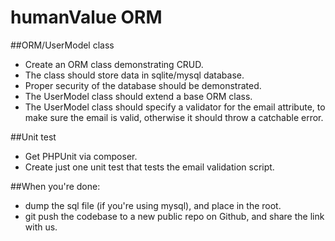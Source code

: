 # humanValue ORM

##ORM/UserModel class
- Create an ORM class demonstrating CRUD.
- The class should store data in sqlite/mysql database.
- Proper security of the database should be demonstrated.
- The UserModel class should extend a base ORM class.
- The UserModel class should specify a validator for the
  email attribute, to make sure the email is valid, otherwise
  it should throw a catchable error.

##Unit test
- Get PHPUnit via composer.
- Create just one unit test that tests the email validation script.

##When you're done:
- dump the sql file (if you're using mysql), and place in the root.
- git push the codebase to a new public repo on Github, and 
  share the link with us.